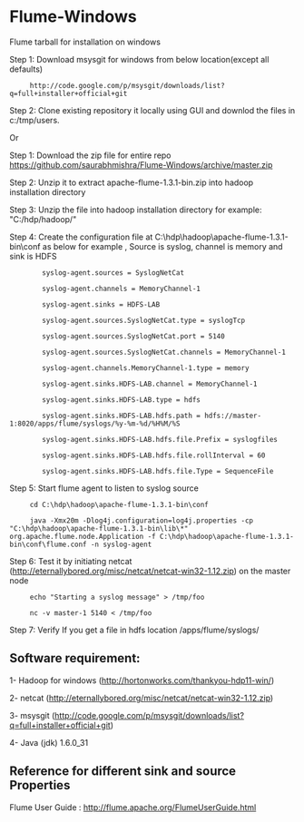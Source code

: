 Flume-Windows
=============

Flume tarball for installation on windows

Step 1: Download msysgit for windows from below location(except all defaults)

         http://code.google.com/p/msysgit/downloads/list?q=full+installer+official+git

Step 2: Clone existing repository it locally using GUI and downlod the files in c:/tmp/users.

Or 

Step 1: Download the zip file for entire repo https://github.com/saurabhmishra/Flume-Windows/archive/master.zip 
   
Step 2: Unzip it to extract apache-flume-1.3.1-bin.zip into hadoop installation directory

Step 3: Unzip the file into hadoop installation directory for example: "C:/hdp/hadoop/"

Step 4: Create the configuration file at C:\hdp\hadoop\apache-flume-1.3.1-bin\conf as below for example , Source is syslog, channel is memory and sink is HDFS

            syslog-agent.sources = SyslogNetCat
            
            syslog-agent.channels = MemoryChannel-1 
            
            syslog-agent.sinks = HDFS-LAB
            
            syslog-agent.sources.SyslogNetCat.type = syslogTcp
            
            syslog-agent.sources.SyslogNetCat.port = 5140
            
            syslog-agent.sources.SyslogNetCat.channels = MemoryChannel-1 
            
            syslog-agent.channels.MemoryChannel-1.type = memory
            
            syslog-agent.sinks.HDFS-LAB.channel = MemoryChannel-1
            
            syslog-agent.sinks.HDFS-LAB.type = hdfs 
            
            syslog-agent.sinks.HDFS-LAB.hdfs.path = hdfs://master-1:8020/apps/flume/syslogs/%y-%m-%d/%H%M/%S
            
            syslog-agent.sinks.HDFS-LAB.hdfs.file.Prefix = syslogfiles
            
            syslog-agent.sinks.HDFS-LAB.hdfs.file.rollInterval = 60
            
            syslog-agent.sinks.HDFS-LAB.hdfs.file.Type = SequenceFile
            

Step 5: Start flume agent to listen to syslog source 

         cd C:\hdp\hadoop\apache-flume-1.3.1-bin\conf

         java -Xmx20m -Dlog4j.configuration=log4j.properties -cp "C:\hdp\hadoop\apache-flume-1.3.1-bin\lib\*" org.apache.flume.node.Application -f C:\hdp\hadoop\apache-flume-1.3.1-bin\conf\flume.conf -n syslog-agent
 
Step 6: Test it by initiating netcat (http://eternallybored.org/misc/netcat/netcat-win32-1.12.zip) on the master node

         echo "Starting a syslog message" > /tmp/foo
         
         nc -v master-1 5140 < /tmp/foo

Step 7: Verify If you get a file in hdfs location /apps/flume/syslogs/

Software requirement:
------------------------
1- Hadoop for windows (http://hortonworks.com/thankyou-hdp11-win/)

2- netcat (http://eternallybored.org/misc/netcat/netcat-win32-1.12.zip)

3- msysgit (http://code.google.com/p/msysgit/downloads/list?q=full+installer+official+git)

4- Java (jdk) 1.6.0_31

Reference for different sink and source Properties
-------------------------
Flume User Guide : http://flume.apache.org/FlumeUserGuide.html
